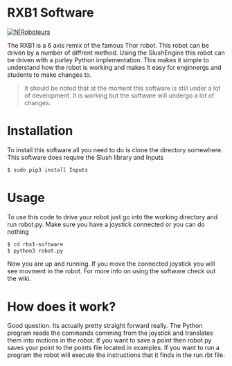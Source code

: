 # RXB1 Software

[![N|Roboteurs](https://cdn.shopify.com/s/files/1/0742/2899/files/logosmall.png?575371702457707276
)](https://www.roboteurs.com)

The RXB1 is a 6 axis remix of the famous Thor robot. This robot can be driven by a number of diffrent method. Using the SlushEngine this robot can be driven with a purley Python implementation. This makes it simple to understand how the robot is working and makes it easy for enginnergs and students to make changes to. 
>It should be noted that at the moment this software is still under a lot of development. It is working but the software will undergo a lot of changes. 
# Installation
To install this software all you need to do is clone the directory somewhere. This software does require the Slush library and Inputs
```sh
$ sudo pip3 install Inputs
```
# Usage
To use this code to drive your robot just go into the working directory and run robot.py. Make sure you have a joystick connected or you can do nothing
```sh
$ cd rbx1-software
$ python3 robot.py
```
Now you are up and running. If you move the connected joystick you will see movment in the robot. For more info on using the software check out the wiki.
# How does it work?
Good question. Its actually pretty straight forward really. The Python program reads the commands comming from the joystick and translates them into motions in the robot. If you want to save a point then robot.py saves your point to the points file located in examples. If you want to run a program the robot will execute the instructions that it finds in the run.rbt file. 







